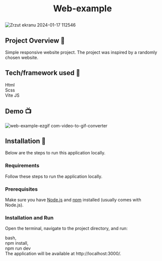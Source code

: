 <h1 align="center">

Web-example

</h1>


<p align="center">
  
 ![Zrzut ekranu 2024-01-17 112546](https://github.com/Szubartowski96/API-WEB/assets/116031341/ff67fdf4-e225-4a2e-a1cf-91efb222da35)
  
</p>

## Project Overview 🎉

Simple responsive website project. The project was inspired by a randomly chosen website.

## Tech/framework used 🔧


 Html                           
 Scss                           
 Vite JS                           


## Demo 📺

![web-example-ezgif com-video-to-gif-converter](https://github.com/Szubartowski96/Web-example/assets/116031341/35464a2e-377c-4f31-af71-8f301f2bf290)




## Installation 💾

Below are the steps to run this application locally.

### Requirements

Follow these steps to run the application locally.

### Prerequisites

Make sure you have [Node.js](https://nodejs.org/) and [npm](https://www.npmjs.com/) installed (usually comes with Node.js).

### Installation and Run

Open the terminal, navigate to the project directory, and run:

bash, <br>
npm install, <br>
npm run dev <br>
The application will be available at http://localhost:3000/.






